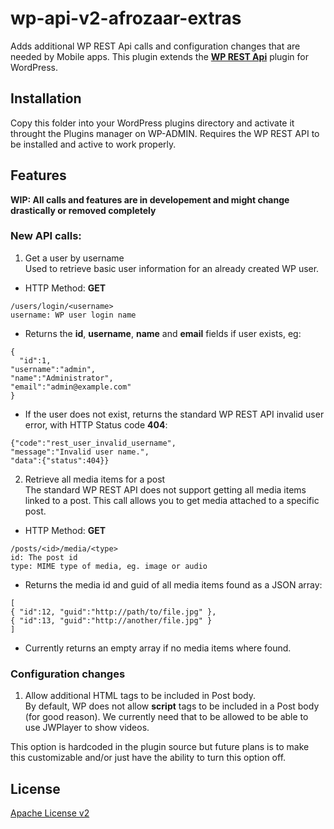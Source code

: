 # wp-api-v2-afrozaar-extras
Adds additional WP REST Api calls and configuration changes that are needed by Mobile apps.
This plugin extends the **[WP REST Api](https://github.com/WP-API/WP-API)** plugin for WordPress.

## Installation

Copy this folder into your WordPress plugins directory and activate it throught the Plugins manager on WP-ADMIN.
Requires the WP REST API to be installed and active to work properly.

## Features
**WIP: All calls and features are in developement and might change drastically or removed completely**

### New API calls:
1. Get a user by username<br />
  Used to retrieve basic user information for an already created WP user.
  - HTTP Method: **GET**
  ~~~~
  /users/login/<username>
  username: WP user login name
  ~~~~
  - Returns the **id**, **username**, **name** and **email** fields if user exists, eg:
  ~~~~
  {
    "id":1,
  "username":"admin",
  "name":"Administrator",
  "email":"admin@example.com"
}
  ~~~~
  - If the user does not exist, returns the standard WP REST API invalid user error, with HTTP Status code **404**:
  ~~~~
  {"code":"rest_user_invalid_username",
  "message":"Invalid user name.",
  "data":{"status":404}}
  ~~~~

2. Retrieve all media items for a post<br/>
  The standard WP REST API does not support getting all media items linked to a post. This call allows you to get media attached to a specific post.
  - HTTP Method: **GET**
  ~~~~
  /posts/<id>/media/<type>
  id: The post id
  type: MIME type of media, eg. image or audio
  ~~~~
  - Returns the media id and guid of all media items found as a JSON array:
  ~~~~
  [
  { "id":12, "guid":"http://path/to/file.jpg" },
  { "id":13, "guid":"http://another/file.jpg" }
  ]
  ~~~~
  - Currently returns an empty array if no media items where found.

### Configuration changes

1. Allow additional HTML tags to be included in Post body.<br/>
  By default, WP does not allow **script** tags to be included in a Post body (for good reason).
  We currently need that to be allowed to be able to use JWPlayer to show videos.

  This option is hardcoded in the plugin source but future plans is to make this customizable and/or just have the ability to turn this option off.

## License  

[Apache License v2](http://www.apache.org/licenses/LICENSE-2.0)
